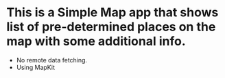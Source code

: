 # This is a Simple Map app that shows list of pre-determined places on the map with some additional info.

- No remote data fetching.
- Using MapKit
